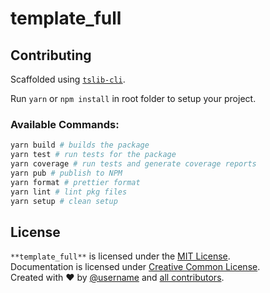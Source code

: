 # template_full

> <description>

## Contributing

Scaffolded using [`tslib-cli`](https://www.npmjs.com/package/tslib-cli).

Run `yarn` or `npm install` in root folder to setup your project.

### Available Commands:

```bash
yarn build # builds the package
yarn test # run tests for the package
yarn coverage # run tests and generate coverage reports
yarn pub # publish to NPM
yarn format # prettier format
yarn lint # lint pkg files
yarn setup # clean setup
```

## License

`**template_full**` is licensed under the [MIT License](http://opensource.org/licenses/MIT).<br>
Documentation is licensed under [Creative Common License](http://creativecommons.org/licenses/by/4.0/).<br>
Created with ♥ by [@username](https://github.com/username) and [all contributors](https://github.com/username/template/graphs/contributors).
